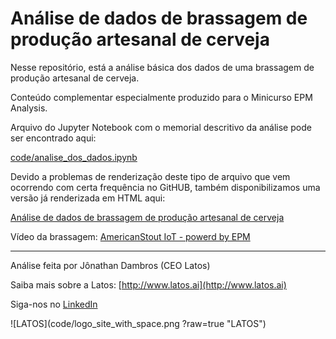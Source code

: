 # Análise de dados de brassagem de produção artesanal de cerveja

Nesse repositório, está a análise básica dos dados de uma brassagem de produção
artesanal de cerveja.

Conteúdo complementar especialmente produzido para o Minicurso EPM Analysis.

Arquivo do Jupyter Notebook com o memorial descritivo da análise pode ser encontrado aqui:


[code/analise_dos_dados.ipynb](https://github.com/elipsesoftware/epmanalysisminicourse/blob/master/extras/analise_brassagem/code/analise_dos_dados.ipynb)

Devido a problemas de renderização deste tipo de arquivo que vem ocorrendo com certa frequência no GitHUB, também disponibilizamos uma versão já renderizada em HTML aqui:

[Análise de dados de brassagem de produção artesanal de cerveja](http://epmtr.elipse.com.br/repoepmwebapi/analise_dos_dados.html)

Vídeo da brassagem: [AmericanStout IoT - powerd by EPM](https://youtu.be/1FJFZEUYmBs)

---

Análise feita por Jônathan Dambros (CEO Latos)

Saiba mais sobre a Latos: [http://www.latos.ai](http://www.latos.ai)

Siga-nos no [LinkedIn](https://www.linkedin.com/company/latosai/)

![LATOS](code/logo_site_with_space.png ?raw=true "LATOS")
